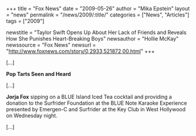+++
title = "Fox News"
date = "2009-05-26"
author = "Mika Epstein"
layout = "news"
permalink = "/news/2009/:title/"
categories = ["News", "Articles"]
tags = ["2009"]

newstitle = "Taylor Swift Opens Up About Her Lack of Friends and Reveals How She Punishes Heart-Breaking Boys"
newsauthor = "Hollie McKay"
newssource = "Fox News"
newsurl = "http://www.foxnews.com/story/0,2933,521872,00.html"
+++

[...]

**Pop Tarts Seen and Heard**

[...]

**Jorja Fox** sipping on a BLUE Island Iced Tea cocktail and providing a donation to the Surfrider Foundation at the BLUE Note Karaoke Experience presented by Emergen-C and Surfrider at the Key Club in West Hollywood on Wednesday night.

[...]  

